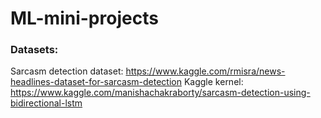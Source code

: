 # ML-mini-projects
### Datasets:
Sarcasm detection dataset: https://www.kaggle.com/rmisra/news-headlines-dataset-for-sarcasm-detection
Kaggle kernel: https://www.kaggle.com/manishachakraborty/sarcasm-detection-using-bidirectional-lstm
